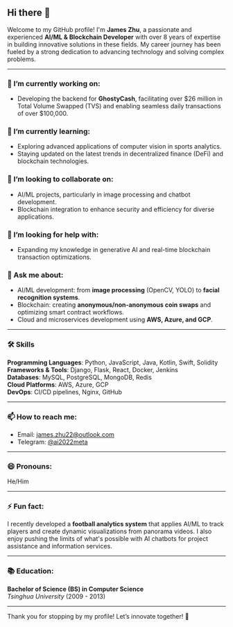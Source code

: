 ## Hi there 👋

Welcome to my GitHub profile! I'm **James Zhu**, a passionate and experienced **AI/ML & Blockchain Developer** with over 8 years of expertise in building innovative solutions in these fields. My career journey has been fueled by a strong dedication to advancing technology and solving complex problems.

---

### 🔭 I’m currently working on:
- Developing the backend for **GhostyCash**, facilitating over $26 million in Total Volume Swapped (TVS) and enabling seamless daily transactions of over $100,000.

### 🌱 I’m currently learning:
- Exploring advanced applications of computer vision in sports analytics.
- Staying updated on the latest trends in decentralized finance (DeFi) and blockchain technologies.

### 👯 I’m looking to collaborate on:
- AI/ML projects, particularly in image processing and chatbot development.
- Blockchain integration to enhance security and efficiency for diverse applications.

### 🤔 I’m looking for help with:
- Expanding my knowledge in generative AI and real-time blockchain transaction optimizations.

### 💬 Ask me about:
- AI/ML development: from **image processing** (OpenCV, YOLO) to **facial recognition systems**.
- Blockchain: creating **anonymous/non-anonymous coin swaps** and optimizing smart contract workflows.
- Cloud and microservices development using **AWS, Azure, and GCP**.

---

### 🛠 Skills
**Programming Languages**: Python, JavaScript, Java, Kotlin, Swift, Solidity  
**Frameworks & Tools**: Django, Flask, React, Docker, Jenkins  
**Databases**: MySQL, PostgreSQL, MongoDB, Redis  
**Cloud Platforms**: AWS, Azure, GCP  
**DevOps**: CI/CD pipelines, Nginx, GitHub  

---

### 📫 How to reach me:
- Email: [james.zhu22@outlook.com](mailto:james.zhu22@outlook.com)
- Telegram: [@ai2022meta](https://t.me/ai2022meta)


---

### 😄 Pronouns:
He/Him

---

### ⚡ Fun fact:
I recently developed a **football analytics system** that applies AI/ML to track players and create dynamic visualizations from panorama videos. I also enjoy pushing the limits of what's possible with AI chatbots for project assistance and information services.

---

### 📚 Education:
**Bachelor of Science (BS) in Computer Science**  
*Tsinghua University* (2009 - 2013)

---

Thank you for stopping by my profile! Let’s innovate together! 🚀
